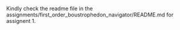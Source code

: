 Kindly check the readme file in the assignments/first_order_boustrophedon_navigator/README.md for assignent 1.
